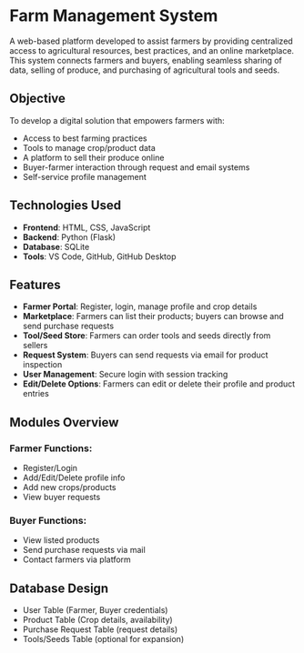 # Farm Management System

A web-based platform developed to assist farmers by providing centralized access to agricultural resources, best practices, and an online marketplace. This system connects farmers and buyers, enabling seamless sharing of data, selling of produce, and purchasing of agricultural tools and seeds.

##  Objective

To develop a digital solution that empowers farmers with:

- Access to best farming practices
- Tools to manage crop/product data
- A platform to sell their produce online
- Buyer-farmer interaction through request and email systems
- Self-service profile management

##  Technologies Used

- **Frontend**: HTML, CSS, JavaScript  
- **Backend**: Python (Flask)  
- **Database**: SQLite   
- **Tools**: VS Code, GitHub, GitHub Desktop  

##  Features

-  **Farmer Portal**: Register, login, manage profile and crop details  
-  **Marketplace**: Farmers can list their products; buyers can browse and send purchase requests  
-  **Tool/Seed Store**: Farmers can order tools and seeds directly from sellers  
-  **Request System**: Buyers can send requests via email for product inspection  
-  **User Management**: Secure login with session tracking  
-  **Edit/Delete Options**: Farmers can edit or delete their profile and product entries  
  

## Modules Overview

### Farmer Functions:
- Register/Login
- Add/Edit/Delete profile info
- Add new crops/products
- View buyer requests

### Buyer Functions:
- View listed products
- Send purchase requests via mail
- Contact farmers via platform

## Database Design

- User Table (Farmer, Buyer credentials)
- Product Table (Crop details, availability)
- Purchase Request Table (request details)
- Tools/Seeds Table (optional for expansion)
